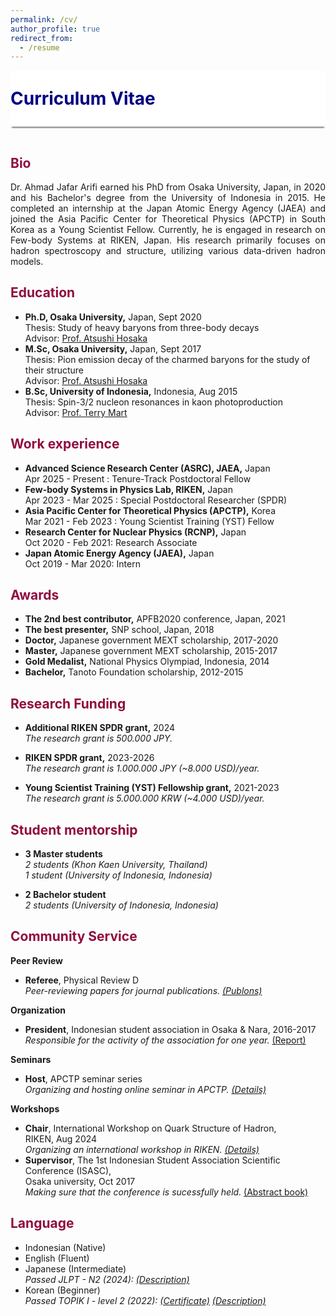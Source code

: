 ```yaml
---
permalink: /cv/
author_profile: true
redirect_from:
  - /resume
---
```

  
<div style="display: flex; align-items: center; background-color: white; position: sticky; top: 0px; padding: 10px 0px; box-shadow: 0 4px 2px -2px gray; z-index: 1; height: 70px;"> 
  <h1 style="color:#000080; margin: 0;">Curriculum Vitae</h1> 
</div>

  
<p style="margin-bottom:1.2cm;"></p>

<h2 style="color:#900C3F"> Bio </h2>  

<p align="justify"> 
Dr. Ahmad Jafar Arifi earned his PhD from Osaka University, Japan, in 2020 and his Bachelor's degree from the University of Indonesia in 2015. He completed an internship at the Japan Atomic Energy Agency (JAEA) and joined the Asia Pacific Center for Theoretical Physics (APCTP) in South Korea as a Young Scientist Fellow. Currently, he is engaged in research on Few-body Systems at RIKEN, Japan. His research primarily focuses on hadron spectroscopy and structure, utilizing various data-driven hadron models.
</p>

<h2 style="color:#900C3F"> Education </h2>

* <b>Ph.D, Osaka University,</b> Japan, Sept 2020\
  Thesis: Study of heavy baryons from three-body decays\
  Advisor: <a href="https://inspirehep.net/authors/1005542?ui-citation-summary=true">Prof. Atsushi Hosaka</a>
* <b>M.Sc, Osaka University,</b> Japan, Sept 2017\
  Thesis: Pion emission decay of the charmed baryons for the study of their structure\
  Advisor: <a href="https://inspirehep.net/authors/1005542?ui-citation-summary=true">Prof. Atsushi Hosaka</a>
* <b>B.Sc, University of Indonesia,</b> Indonesia, Aug 2015\
  Thesis: Spin-3/2 nucleon resonances in kaon photoproduction\
  Advisor: <a href="https://inspirehep.net/authors/998691">Prof. Terry Mart</a>

<h2 style="color:#900C3F"> Work experience </h2>

* <b>Advanced Science Research Center (ASRC), JAEA,</b> Japan\
  Apr 2025 - Present : Tenure-Track Postdoctoral Fellow
* <b>Few-body Systems in Physics Lab, RIKEN,</b> Japan\
  Apr 2023 - Mar 2025 : Special Postdoctoral Researcher (SPDR)
* <b>Asia Pacific Center for Theoretical Physics (APCTP),</b> Korea\
  Mar 2021 - Feb 2023 : Young Scientist Training (YST) Fellow
* <b>Research Center for Nuclear Physics (RCNP),</b> Japan\
  Oct 2020 - Feb 2021: Research Associate
* <b>Japan Atomic Energy Agency (JAEA),</b> Japan\
  Oct 2019 - Mar 2020: Intern

<h2 style="color:#900C3F"> Awards </h2>

* <b>The 2nd best contributor,</b> APFB2020 conference, Japan, 2021
* <b>The best presenter,</b> SNP school, Japan, 2018
* <b>Doctor,</b> Japanese government MEXT scholarship, 2017-2020
* <b>Master,</b> Japanese government MEXT scholarship, 2015-2017
* <b>Gold Medalist,</b> National Physics Olympiad, Indonesia, 2014
* <b>Bachelor,</b> Tanoto Foundation scholarship, 2012-2015


<h2 style="color:#900C3F"> Research Funding </h2>

* <b> Additional RIKEN SPDR grant,</b> 2024\
  <i> The research grant is 500.000 JPY. </i>
  
* <b> RIKEN SPDR grant,</b> 2023-2026\
  <i> The research grant is 1.000.000 JPY (~8.000 USD)/year. </i>

* <b> Young Scientist Training (YST) Fellowship grant,</b> 2021-2023\
  <i> The research grant is 5.000.000 KRW (~4.000 USD)/year. </i>


<h2 style="color:#900C3F"> Student mentorship </h2>

* <b> 3 Master students</b> <br>
  <i> 2 students (Khon Kaen University, Thailand)</i> <br>
  <i> 1 student (University of Indonesia, Indonesia)</i> 

* <b> 2 Bachelor student</b> <br>
  <i> 2 students (University of Indonesia, Indonesia)</i> 


<h2 style="color:#900C3F"> Community Service </h2>

**Peer Review** 
* <b>Referee</b>, Physical Review D\
  <i> Peer-reviewing papers for journal publications. <a href="https://publons.com/researcher/3472237/ahmad-jafar-arifi/">(Publons)</a> </i>

**Organization** 
* <b> President</b>, Indonesian student association in Osaka & Nara, 2016-2017\
  <i> Responsible for the activity of the association for one year. </i> <a href="/files/LPJ_PPION17.pdf">(Report)</a>

**Seminars** 
* <b>Host</b>, APCTP seminar series\
  <i> Organizing and hosting online seminar in APCTP. <a href="https://ajarifi.github.io/activity/">(Details)</a> </i>

**Workshops** 
* <b>Chair</b>, International Workshop on Quark Structure of Hadron,\
  RIKEN, Aug 2024\
  <i> Organizing an international workshop in RIKEN. <a href="https://ajarifi.github.io/activity/">(Details)</a> </i>
* <b>Supervisor</b>, The 1st Indonesian Student Association Scientific Conference (ISASC), \
  Osaka university, Oct 2017\
  <i> Making sure that the conference is sucessfully held. </i> <a href="/files/ISASC.pdf">(Abstract book)</a> 

<h2 style="color:#900C3F"> Language </h2>

* Indonesian (Native)
* English (Fluent)
* Japanese (Intermediate)\
  <i> Passed JLPT - N2 (2024): <a href="https://www.jlpt.jp/e/about/levelsummary.html"> (Description)</a> </i>
* Korean (Beginner)\
  <i> Passed TOPIK I - level 2 (2022): <a href="/files/Topik.png">(Certificate)</a> <a href="https://en.wikipedia.org/wiki/Test_of_Proficiency_in_Korean"> (Description)</a> </i>
